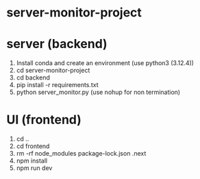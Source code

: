 # server-monitor-project


# server (backend)
1. Install conda and create an environment (use python3 (3.12.4))
2. cd server-monitor-project
3. cd backend
4. pip install -r requirements.txt
5. python server_monitor.py (use nohup for non termination)


# UI (frontend)
1. cd ..
2. cd frontend
3. rm -rf node_modules package-lock.json .next 
4. npm install
5. npm run dev
